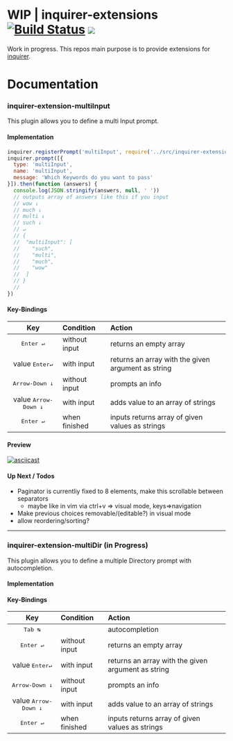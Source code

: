 # WIP | inquirer-extensions [![Build Status](https://travis-ci.org/juicyarts/inquirer-extensions.svg?branch=master)](https://travis-ci.org/juicyarts/inquirer-extensions) <a href="https://codeclimate.com/github/juicyarts/inquirer-extensions/coverage"><img src="https://codeclimate.com/github/juicyarts/inquirer-extensions/badges/coverage.svg" /></a>

Work in progress. This repos main purpose is to provide extensions for [inquirer](https://www.npmjs.com/package/inquirer).

# Documentation

### inquirer-extension-multiInput
This plugin allows you to define a multi Input prompt.

#### Implementation

```javascript
inquirer.registerPrompt('multiInput', require('../src/inquirer-extensions').multiInput)
inquirer.prompt([{
  type: 'multiInput',
  name: 'multiInput',
  message: 'Which Keywords do you want to pass'
}]).then(function (answers) {
  console.log(JSON.stringify(answers, null, ' '))
  // outputs array of answers like this if you input
  // wow ↓
  // much ↓
  // multi ↓
  // such ↓
  // ↵
  // {
  //  "multiInput": [
  //    "such",
  //    "multi",
  //    "much",
  //    "wow"
  //  ]
  // }
  //
})
```

#### Key-Bindings
| Key |  Condition | Action|
|:-----:|:-----------|:-------|
| <kbd>Enter ↵</kbd>| without input | returns an empty array
| value <kbd>Enter↵</kbd> | with input | returns an array with the given argument as string
| <kbd>Arrow-Down ↓</kbd>| without input | prompts an info
| value <kbd>Arrow-Down ↓</kbd> | with input | adds value to an array of strings
| <kbd>Enter ↵</kbd> | when finished | inputs returns array of given values as strings

#### Preview
[![asciicast](https://asciinema.org/a/93737.png)](https://asciinema.org/a/93737)

#### Up Next / Todos
* Paginator is currentliy fixed to 8 elements, make this scrollable between separators 
    * maybe like in vim via ctrl+v => visual mode, keys=>navigation
* Make previous choices removable/(editable?) in visual mode
* allow reordering/sorting?

-------

### inquirer-extension-multiDir (in Progress)
This plugin allows you to define a multiple Directory prompt with autocompletion.

#### Implementation


#### Key-Bindings

| Key |  Condition | Action|
|:-----:|:-----------|:-------|
| <kbd>Tab ↹</kbd>|  | autocompletion
| <kbd>Enter ↵</kbd>| without input | returns an empty array
| value <kbd>Enter↵</kbd> | with input | returns an array with the given argument as string
| <kbd>Arrow-Down ↓</kbd>| without input | prompts an info
| value <kbd>Arrow-Down ↓</kbd> | with input | adds value to an array of strings
| <kbd>Enter ↵</kbd> | when finished | inputs returns array of given values as strings

